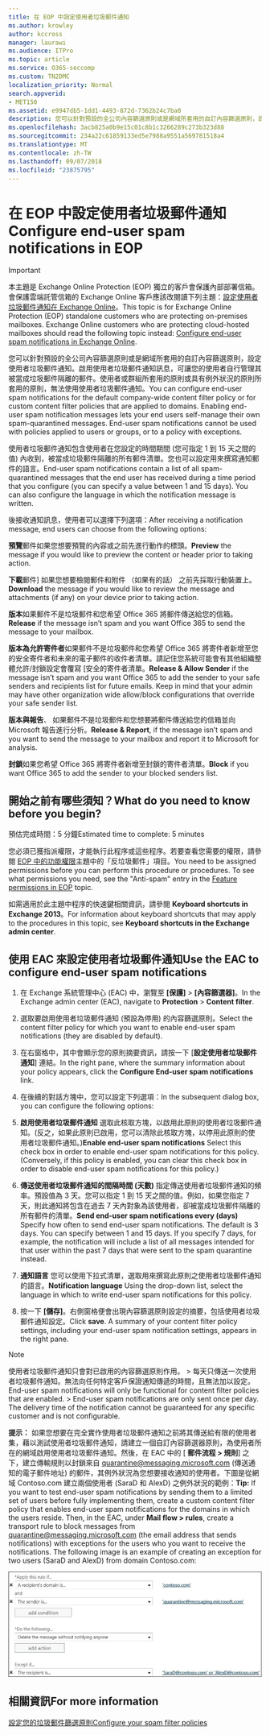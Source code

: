 ```yaml
---
title: 在 EOP 中設定使用者垃圾郵件通知
ms.author: krowley
author: kccross
manager: laurawi
ms.audience: ITPro
ms.topic: article
ms.service: O365-seccomp
ms.custom: TN2DMC
localization_priority: Normal
search.appverid:
- MET150
ms.assetid: e9947db5-1dd1-4493-872d-7362b24c7ba0
description: 您可以針對預設的全公司內容篩選原則或是網域所套用的自訂內容篩選原則，設定使用者垃圾郵件通知。
ms.openlocfilehash: 3acb825a0b9e15c01c8b1c3266289c273b323d88
ms.sourcegitcommit: 234a22c61859133ed5e7988a9551a569781518a4
ms.translationtype: MT
ms.contentlocale: zh-TW
ms.lasthandoff: 09/07/2018
ms.locfileid: "23875795"
---
```

# <a name="configure-end-user-spam-notifications-in-eop"></a><span data-ttu-id="5bf8d-103">在 EOP 中設定使用者垃圾郵件通知</span><span class="sxs-lookup"><span data-stu-id="5bf8d-103">Configure end-user spam notifications in EOP</span></span>
  
> [!IMPORTANT]
> <span data-ttu-id="5bf8d-p101">本主題是 Exchange Online Protection (EOP) 獨立的客戶會保護內部部署信箱。會保護雲端託管信箱的 Exchange Online 客戶應該改閱讀下列主題：[設定使用者垃圾郵件通知在 Exchange Online](configure-end-user-spam-notifications-in-exchange-online.md)。</span><span class="sxs-lookup"><span data-stu-id="5bf8d-p101">This topic is for Exchange Online Protection (EOP) standalone customers who are protecting on-premises mailboxes. Exchange Online customers who are protecting cloud-hosted mailboxes should read the following topic instead: [Configure end-user spam notifications in Exchange Online](configure-end-user-spam-notifications-in-exchange-online.md).</span></span> 
  
<span data-ttu-id="5bf8d-p102">您可以針對預設的全公司內容篩選原則或是網域所套用的自訂內容篩選原則，設定使用者垃圾郵件通知。啟用使用者垃圾郵件通知訊息，可讓您的使用者自行管理其被當成垃圾郵件隔離的郵件。使用者或群組所套用的原則或具有例外狀況的原則所套用的原則，無法使用使用者垃圾郵件通知。</span><span class="sxs-lookup"><span data-stu-id="5bf8d-p102">You can configure end-user spam notifications for the default company-wide content filter policy or for custom content filter policies that are applied to domains. Enabling end-user spam notification messages lets your end users self-manage their own spam-quarantined messages. End-user spam notifications cannot be used with policies applied to users or groups, or to a policy with exceptions.</span></span>
  
<span data-ttu-id="5bf8d-p103">使用者垃圾郵件通知包含使用者在您設定的時間期間 (您可指定 1 到 15 天之間的值) 內收到，被當成垃圾郵件隔離的所有郵件清單。您也可以設定用來撰寫通知郵件的語言。</span><span class="sxs-lookup"><span data-stu-id="5bf8d-p103">End-user spam notifications contain a list of all spam-quarantined messages that the end user has received during a time period that you configure (you can specify a value between 1 and 15 days). You can also configure the language in which the notification message is written.</span></span>
  
<span data-ttu-id="5bf8d-111">後接收通知訊息，使用者可以選擇下列選項：</span><span class="sxs-lookup"><span data-stu-id="5bf8d-111">After receiving a notification message, end users can choose from the following options:</span></span>

<span data-ttu-id="5bf8d-112">**預覽**郵件如果您想要預覽的內容或之前先進行動作的標頭。</span><span class="sxs-lookup"><span data-stu-id="5bf8d-112">**Preview** the message if you would like to preview the content or header prior to taking action.</span></span>

<span data-ttu-id="5bf8d-113">**下載**郵件] 如果您想要檢閱郵件和附件 （如果有的話） 之前先採取行動裝置上。</span><span class="sxs-lookup"><span data-stu-id="5bf8d-113">**Download** the message if you would like to review the message and attachments (if any) on your device prior to taking action.</span></span>

<span data-ttu-id="5bf8d-114">**版本**如果郵件不是垃圾郵件和您希望 Office 365 將郵件傳送給您的信箱。</span><span class="sxs-lookup"><span data-stu-id="5bf8d-114">**Release** if the message isn’t spam and you want Office 365 to send the message to your mailbox.</span></span>

<span data-ttu-id="5bf8d-p104">**版本為允許寄件者**如果郵件不是垃圾郵件和您希望 Office 365 將寄件者新增至您的安全寄件者和未來的電子郵件的收件者清單。請記住您系統可能會有其他組織整體允許/封鎖設定會覆寫 [安全的寄件者清單。</span><span class="sxs-lookup"><span data-stu-id="5bf8d-p104">**Release & Allow Sender** if the message isn’t spam and you want Office 365 to add the sender to your safe senders and recipients list for future emails. Keep in mind that your admin may have other organization wide allow/block configurations that override your safe sender list.</span></span>

<span data-ttu-id="5bf8d-117">**版本與報告**、 如果郵件不是垃圾郵件和您想要將郵件傳送給您的信箱並向 Microsoft 報告進行分析。</span><span class="sxs-lookup"><span data-stu-id="5bf8d-117">**Release & Report**, if the message isn’t spam and you want to send the message to your mailbox and report it to Microsoft for analysis.</span></span>

<span data-ttu-id="5bf8d-118">**封鎖**如果您希望 Office 365 將寄件者新增至封鎖的寄件者清單。</span><span class="sxs-lookup"><span data-stu-id="5bf8d-118">**Block** if you want Office 365 to add the sender to your blocked senders list.</span></span>
  
## <a name="what-do-you-need-to-know-before-you-begin"></a><span data-ttu-id="5bf8d-119">開始之前有哪些須知？</span><span class="sxs-lookup"><span data-stu-id="5bf8d-119">What do you need to know before you begin?</span></span>
<span data-ttu-id="5bf8d-120"><a name="sectionSection0"> </a></span><span class="sxs-lookup"><span data-stu-id="5bf8d-120"></span></span>

<span data-ttu-id="5bf8d-121">預估完成時間：5 分鐘</span><span class="sxs-lookup"><span data-stu-id="5bf8d-121">Estimated time to complete: 5 minutes</span></span>
  
<span data-ttu-id="5bf8d-p105">您必須已獲指派權限，才能執行此程序或這些程序。若要查看您需要的權限，請參閱 [EOP 中的功能權限](eop/feature-permissions-in-eop.md)主題中的「反垃圾郵件」項目。</span><span class="sxs-lookup"><span data-stu-id="5bf8d-p105">You need to be assigned permissions before you can perform this procedure or procedures. To see what permissions you need, see the "Anti-spam" entry in the [Feature permissions in EOP](eop/feature-permissions-in-eop.md) topic.</span></span> 
  
<span data-ttu-id="5bf8d-124">如需適用於此主題中程序的快速鍵相關資訊，請參閱 **Keyboard shortcuts in Exchange 2013**。</span><span class="sxs-lookup"><span data-stu-id="5bf8d-124">For information about keyboard shortcuts that may apply to the procedures in this topic, see **Keyboard shortcuts in the Exchange admin center**.</span></span>
  
## <a name="use-the-eac-to-configure-end-user-spam-notifications"></a><span data-ttu-id="5bf8d-125">使用 EAC 來設定使用者垃圾郵件通知</span><span class="sxs-lookup"><span data-stu-id="5bf8d-125">Use the EAC to configure end-user spam notifications</span></span>

1. <span data-ttu-id="5bf8d-126">在 Exchange 系統管理中心 (EAC) 中，瀏覽至 **[保護]** \> **[內容篩選器]**。</span><span class="sxs-lookup"><span data-stu-id="5bf8d-126">In the Exchange admin center (EAC), navigate to **Protection** \> **Content filter**.</span></span>
    
2. <span data-ttu-id="5bf8d-127">選取要啟用使用者垃圾郵件通知 (預設為停用) 的內容篩選原則。</span><span class="sxs-lookup"><span data-stu-id="5bf8d-127">Select the content filter policy for which you want to enable end-user spam notifications (they are disabled by default).</span></span>
    
3. <span data-ttu-id="5bf8d-128">在右窗格中，其中會顯示您的原則摘要資訊，請按一下 [**設定使用者垃圾郵件通知**] 連結。</span><span class="sxs-lookup"><span data-stu-id="5bf8d-128">In the right pane, where the summary information about your policy appears, click the **Configure End-user spam notifications** link.</span></span> 
    
4. <span data-ttu-id="5bf8d-129">在後續的對話方塊中，您可以設定下列選項：</span><span class="sxs-lookup"><span data-stu-id="5bf8d-129">In the subsequent dialog box, you can configure the following options:</span></span>
    
1. <span data-ttu-id="5bf8d-p106">**啟用使用者垃圾郵件通知** 選取此核取方塊，以啟用此原則的使用者垃圾郵件通知。(反之，如果此原則已啟用，您可以清除此核取方塊，以停用此原則的使用者垃圾郵件通知。)</span><span class="sxs-lookup"><span data-stu-id="5bf8d-p106">**Enable end-user spam notifications** Select this check box in order to enable end-user spam notifications for this policy. (Conversely, if this policy is enabled, you can clear this check box in order to disable end-user spam notifications for this policy.)</span></span> 
    
2. <span data-ttu-id="5bf8d-p107">**傳送使用者垃圾郵件通知的間隔時間 (天數)** 指定傳送使用者垃圾郵件通知的頻率。預設值為 3 天。您可以指定 1 到 15 天之間的值。例如，如果您指定 7 天，則此通知將包含在過去 7 天內對象為該使用者，卻被當成垃圾郵件隔離的所有郵件的清單。</span><span class="sxs-lookup"><span data-stu-id="5bf8d-p107">**Send end-user spam notifications every (days)** Specify how often to send end-user spam notifications. The default is 3 days. You can specify between 1 and 15 days. If you specify 7 days, for example, the notification will include a list of all messages intended for that user within the past 7 days that were sent to the spam quarantine instead.</span></span> 
    
3. <span data-ttu-id="5bf8d-136">**通知語言** 您可以使用下拉式清單，選取用來撰寫此原則之使用者垃圾郵件通知的語言。</span><span class="sxs-lookup"><span data-stu-id="5bf8d-136">**Notification language** Using the drop-down list, select the language in which to write end-user spam notifications for this policy.</span></span> 
    
5. <span data-ttu-id="5bf8d-p108">按一下 **[儲存]**。右側窗格便會出現內容篩選原則設定的摘要，包括使用者垃圾郵件通知設定。</span><span class="sxs-lookup"><span data-stu-id="5bf8d-p108">Click **save**. A summary of your content filter policy settings, including your end-user spam notification settings, appears in the right pane.</span></span>
    
> [!NOTE]
>  <span data-ttu-id="5bf8d-p109">使用者垃圾郵件通知只會對已啟用的內容篩選原則作用。 >  每天只傳送一次使用者垃圾郵件通知。無法向任何特定客戶保證通知傳遞的時間，且無法加以設定。</span><span class="sxs-lookup"><span data-stu-id="5bf8d-p109">End-user spam notifications will only be functional for content filter policies that are enabled. >  End-user spam notifications are only sent once per day. The delivery time of the notification cannot be guaranteed for any specific customer and is not configurable.</span></span> 
  
 <span data-ttu-id="5bf8d-p110">**提示：** 如果您想要在完全實作使用者垃圾郵件通知之前將其傳送給有限的使用者集，藉以測試使用者垃圾郵件通知，請建立一個自訂內容篩選器原則，為使用者所在的網域啟用使用者垃圾郵件通知。然後，在 EAC 中的 [ **郵件流程 \> 規則**] 之下，建立傳輸規則以封鎖來自 quarantine@messaging.microsoft.com (傳送通知的電子郵件地址) 的郵件，其例外狀況為您想要接收通知的使用者。下圖是從網域 Contoso.com 建立兩個使用者 (SaraD 和 AlexD) 之例外狀況的範例：</span><span class="sxs-lookup"><span data-stu-id="5bf8d-p110">**Tip:** If you want to test end-user spam notifications by sending them to a limited set of users before fully implementing them, create a custom content filter policy that enables end-user spam notifications for the domains in which the users reside. Then, in the EAC, under **Mail flow \> rules**, create a transport rule to block messages from quarantine@messaging.microsoft.com (the email address that sends notifications) with exceptions for the users who you want to receive the notifications. The following image is an example of creating an exception for two users (SaraD and AlexD) from domain Contoso.com:</span></span> 
  
![測試使用者垃圾郵件通知的傳輸規則](media/EOP-ESN-testspecificusers.jpg)
  
## <a name="for-more-information"></a><span data-ttu-id="5bf8d-146">相關資訊</span><span class="sxs-lookup"><span data-stu-id="5bf8d-146">For more information</span></span>

[<span data-ttu-id="5bf8d-147">設定您的垃圾郵件篩選原則</span><span class="sxs-lookup"><span data-stu-id="5bf8d-147">Configure your spam filter policies</span></span>](configure-your-spam-filter-policies.md)
  

